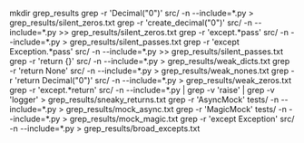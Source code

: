 mkdir grep_results
grep -r 'Decimal("0")' src/ -n --include=\*.py > grep_results/silent_zeros.txt
grep -r 'create_decimal("0")' src/ -n --include=\*.py >> grep_results/silent_zeros.txt
grep -r 'except.*pass' src/ -n --include=\*.py > grep_results/silent_passes.txt
grep -r 'except Exception.*pass' src/ -n --include=\*.py >> grep_results/silent_passes.txt
grep -r 'return {}' src/ -n --include=\*.py > grep_results/weak_dicts.txt
grep -r 'return None' src/ -n --include=\*.py > grep_results/weak_nones.txt
grep -r 'return Decimal("0")' src/ -n --include=\*.py > grep_results/weak_zeros.txt
grep -r 'except.*return' src/ -n --include=\*.py | grep -v 'raise' | grep -v 'logger' > grep_results/sneaky_returns.txt
grep -r 'AsyncMock' tests/ -n --include=\*.py > grep_results/mock_async.txt
grep -r 'MagicMock' tests/ -n --include=\*.py > grep_results/mock_magic.txt
grep -r 'except Exception' src/ -n --include=\*.py > grep_results/broad_excepts.txt
